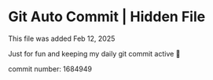 # Git Auto Commit | Hidden File

This file was added Feb 12, 2025

Just for fun and keeping my daily git commit active 🤪

commit number: 1684949
